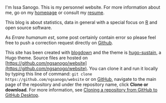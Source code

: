 
I'm Issa Sanogo. This is my personnel website. For more information about me, go on my [homepage](https://ngsanogo.com/) or consult my [resume](https://ngsanogo.com/resume).

This blog is about statistics, data in general with a special focus on [R](https://www.r-project.org/) and open source software.

As *Errare humanum est*, some post certainly contain error so please feel free to push a correction request directly on [Github](https://github.com/ngsanogo/website).


This site has been created with [blogdown](https://bookdown.org/yihui/blogdown/) and the theme is [hugo-sustain](https://themes.gohugo.io/hugo-sustain/), a Hugo theme. Source files are hosted on [https://github.com/ngsanogo/website](https://github.com/ngsanogo/website). You can clone it and run it locally by typing this line of command: `git clone https://github.com/ngsanogo/website` or on [GitHub](https://github.com/ngsanogo/website), navigate to the main page of the repository and under the repository name, click **Clone or download**. For more information, see [Cloning a repository from GitHub to GitHub Desktop](https://help.github.com/desktop/guides/contributing-to-projects/cloning-a-repository-from-github-to-github-desktop/).

